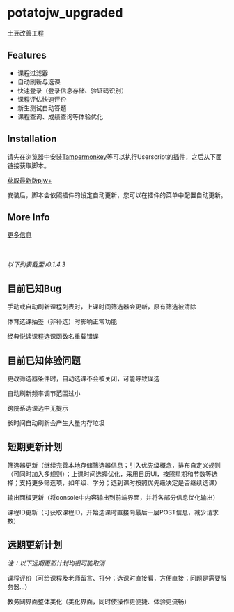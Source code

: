 # potatojw_upgraded

土豆改善工程

## Features

* 课程过滤器
* 自动刷新与选课
* 快速登录（登录信息存储、验证码识别）
* 课程评估快速评价
* 新生测试自动答题
* 课程查询、成绩查询等体验优化

## Installation

请先在浏览器中安装[Tampermonkey](https://tampermonkey.net)等可以执行Userscript的插件，之后从下面链接获取脚本。

[获取最新版pjw+](https://github.com/cubiccm/potatojw_upgraded/raw/master/potatojw_upgraded.user.js)

安装后，脚本会依照插件的设定自动更新，您可以在插件的菜单中配置自动更新。

## More Info

[更多信息](https://cubiccm.ddns.net/2019/09/potatojw-upgraded/)

<br><br>
_以下列表截至v0.1.4.3_
<br>
## 目前已知Bug
手动或自动刷新课程列表时，上课时间筛选器会更新，原有筛选被清除

体育选课抽签（非补选）时影响正常功能

经典悦读课程选课函数名重载错误

## 目前已知体验问题
更改筛选器条件时，自动选课不会被关闭，可能导致误选

自动刷新频率调节范围过小

跨院系选课选中无提示

长时间自动刷新会产生大量内存垃圾

## 短期更新计划
筛选器更新（继续完善本地存储筛选器信息；引入优先级概念，排布自定义规则（可同时加入多规则）；上课时间选择优化，采用日历UI，按照星期和节数等选择；支持更多筛选项，如年级、学分；选到课时按照优先级决定是否继续选课）

输出面板更新（将console中内容输出到前端界面，并将各部分信息优化输出）

课程ID更新（可获取课程ID，开始选课时直接向最后一层POST信息，减少请求数）

## 远期更新计划
_注：以下远期更新计划均很可能取消_

课程评价（可给课程及老师留言、打分；选课时直接看，方便直接；问题是需要服务器...）

教务网界面整体美化（美化界面，同时使操作更便捷、体验更流畅）

